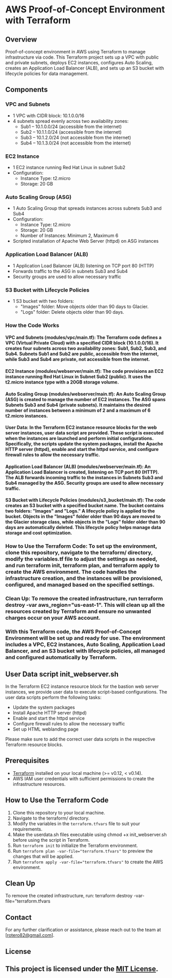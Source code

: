 # AWS Proof-of-Concept Environment with Terraform

## Overview
Proof-of-concept environment in AWS using Terraform to manage infrastructure via code. This Terraform project sets up a VPC with public and private subnets, deploys EC2 instances, configures Auto Scaling, creates an Application Load Balancer (ALB), and sets up an S3 bucket with lifecycle policies for data management.

## Components

### VPC and Subnets
- 1 VPC with CIDR block: 10.1.0.0/16
- 4 subnets spread evenly across two availability zones:
   - Sub1 – 10.1.0.0/24 (accessible from the internet)
   - Sub2 – 10.1.1.0/24 (accessible from the internet)
   - Sub3 – 10.1.2.0/24 (not accessible from the internet)
   - Sub4 – 10.1.3.0/24 (not accessible from the internet)

### EC2 Instance
- 1 EC2 instance running Red Hat Linux in subnet Sub2
- Configuration:
  - Instance Type: t2.micro
  - Storage: 20 GB

### Auto Scaling Group (ASG)
- 1 Auto Scaling Group that spreads instances across subnets Sub3 and Sub4
- Configuration:
  - Instance Type: t2.micro
  - Storage: 20 GB
  - Number of Instances: Minimum 2, Maximum 6
- Scripted installation of Apache Web Server (httpd) on ASG instances

### Application Load Balancer (ALB)
- 1 Application Load Balancer (ALB) listening on TCP port 80 (HTTP)
- Forwards traffic to the ASG in subnets Sub3 and Sub4
- Security groups are used to allow necessary traffic

### S3 Bucket with Lifecycle Policies
- 1 S3 bucket with two folders:
  - "Images" folder: Move objects older than 90 days to Glacier.
  - "Logs" folder: Delete objects older than 90 days.


### How the Code Works
#### VPC and Subnets (modules/vpc/main.tf): The Terraform code defines a VPC (Virtual Private Cloud) with a specified CIDR block (10.1.0.0/16). It creates four subnets across two availability zones: Sub1, Sub2, Sub3, and Sub4. Subnets Sub1 and Sub2 are public, accessible from the internet, while Sub3 and Sub4 are private, not accessible from the internet.

#### EC2 Instance (modules/webserver/main.tf): The code provisions an EC2 instance running Red Hat Linux in Subnet Sub2 (public). It uses the t2.micro instance type with a 20GB storage volume.

#### Auto Scaling Group (modules/webserver/main.tf): An Auto Scaling Group (ASG) is created to manage the number of EC2 instances. The ASG spans Subnets Sub3 and Sub4 (private subnets). It maintains the desired number of instances between a minimum of 2 and a maximum of 6 t2.micro instances.

#### User Data: In the Terraform EC2 instance resource blocks for the web server instances, user data script are provided. These script is executed when the instances are launched and perform initial configurations. Specifically, the scripts update the system packages, install the Apache HTTP server (httpd), enable and start the httpd service, and configure firewall rules to allow the necessary traffic.

#### Application Load Balancer (ALB) (modules/webserver/main.tf): An Application Load Balancer is created, listening on TCP port 80 (HTTP). The ALB forwards incoming traffic to the instances in Subnets Sub3 and Sub4 managed by the ASG. Security groups are used to allow necessary traffic.

#### S3 Bucket with Lifecycle Policies (modules/s3_bucket/main.tf): The code creates an S3 bucket with a specified bucket name. The bucket contains two folders: "Images" and "Logs." A lifecycle policy is applied to the bucket. Objects in the "Images" folder older than 90 days are moved to the Glacier storage class, while objects in the "Logs" folder older than 90 days are automatically deleted. This lifecycle policy helps manage data storage and cost optimization.

### How to Use the Terraform Code: To set up the environment, clone this repository, navigate to the terraform/ directory, modify the variables.tf file to adjust the settings as needed, and run terraform init, terraform plan, and terraform apply to create the AWS environment. The code handles the infrastructure creation, and the instances will be provisioned, configured, and managed based on the specified settings.

### Clean Up: To remove the created infrastructure, run terraform destroy -var aws_region="us-east-1". This will clean up all the resources created by Terraform and ensure no unwanted charges occur on your AWS account.

### With this Terraform code, the AWS Proof-of-Concept Environment will be set up and ready for use. The environment includes a VPC, EC2 instances, Auto Scaling, Application Load Balancer, and an S3 bucket with lifecycle policies, all managed and configured automatically by Terraform.

## User Data script init_webserver.sh
In the Terraform EC2 instance resource block for the bastion web server instances, we provide user data to execute script-based configurations. The user data scripts perform the following tasks:

- Update the system packages
- Install Apache HTTP server (httpd)
- Enable and start the httpd service
- Configure firewall rules to allow the necessary traffic
- Set up HTML weblanding page

Please make sure to add the correct user data scripts in the respective Terraform resource blocks.

## Prerequisites
- [Terraform](https://www.terraform.io/downloads.html) installed on your local machine (>= v0.12, < v0.14).
- AWS IAM user credentials with sufficient permissions to create the infrastructure resources.

## How to Use the Terraform Code
1. Clone this repository to your local machine.
3. Navigate to the terraform/ directory. 
4. Modify the variables in the `terraform.tfvars` file to suit your requirements.
5. Make the userdata.sh files executable using chmod +x init_webserver.sh before using the script in Terraform.
7. Run `terraform init` to initialize the Terraform environment.
8. Run `terraform plan -var-file="terraform.tfvars"` to preview the changes that will be applied.
9. Run `terraform apply -var-file="terraform.tfvars"` to create the AWS environment.

## Clean Up
To remove the created infrastructure, run:  terraform destroy -var-file="terraform.tfvars

## Contact
For any further clarification or assistance, please reach out to the team at [rotero82@gmail.com].

## License
This project is licensed under the [MIT License](LICENSE).
---

